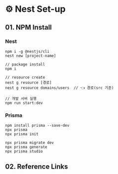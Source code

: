 # ⚙️ Nest Set-up

## 01. NPM Install

### Nest
```shell
npm i -g @nestjs/cli
nest new [project-name]
```

```shell
// package install
npm i

// resource create
nest g resource [경로]
nest g resource domains/users  // 👈 경로(src 기준)

// 개발 서버 실행
npm run start:dev
```

### Prisma

```shell
npm install prisma --save-dev
npx prisma
npx prisma init

npx prisma migrate dev
npx prisma generate
npx prisma studio
```

## 02. Reference Links
